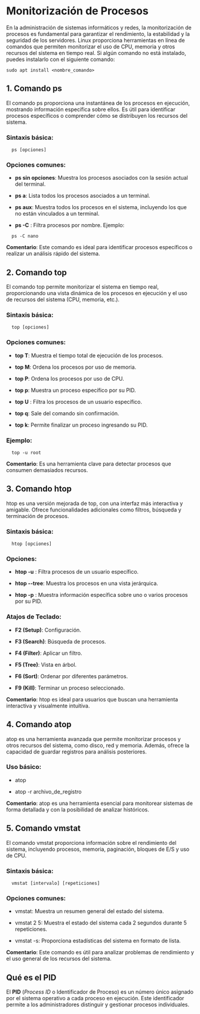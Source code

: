 Monitorización de Procesos
==========================

En la administración de sistemas informáticos y redes, la monitorización de procesos es fundamental para garantizar el rendimiento, la estabilidad y la seguridad de los servidores. Linux proporciona herramientas en línea de comandos que permiten monitorizar el uso de CPU, memoria y otros recursos del sistema en tiempo real. Si algún comando no está instalado, puedes instalarlo con el siguiente comando:

`sudo apt install <nombre_comando>` 

1\. Comando ps
--------------

El comando ps proporciona una instantánea de los procesos en ejecución, mostrando información específica sobre ellos. Es útil para identificar procesos específicos o comprender cómo se distribuyen los recursos del sistema.

### Sintaxis básica:

`   ps [opciones]   `

### Opciones comunes:

*   **ps sin opciones**: Muestra los procesos asociados con la sesión actual del terminal.
    
*   **ps a**: Lista todos los procesos asociados a un terminal.
    
*   **ps aux**: Muestra todos los procesos en el sistema, incluyendo los que no están vinculados a un terminal.
    
*   **ps -C** : Filtra procesos por nombre. Ejemplo:
    

`   ps -C nano   `

**Comentario**: Este comando es ideal para identificar procesos específicos o realizar un análisis rápido del sistema.

2\. Comando top
---------------

El comando top permite monitorizar el sistema en tiempo real, proporcionando una vista dinámica de los procesos en ejecución y el uso de recursos del sistema (CPU, memoria, etc.).

### Sintaxis básica:

`   top [opciones]   `

### Opciones comunes:

*   **top T**: Muestra el tiempo total de ejecución de los procesos.
    
*   **top M**: Ordena los procesos por uso de memoria.
    
*   **top P**: Ordena los procesos por uso de CPU.
    
*   **top p**: Muestra un proceso específico por su PID.
    
*   **top U** : Filtra los procesos de un usuario específico.
    
*   **top q**: Sale del comando sin confirmación.
    
*   **top k**: Permite finalizar un proceso ingresando su PID.
    

### Ejemplo:

`   top -u root   `

**Comentario**: Es una herramienta clave para detectar procesos que consumen demasiados recursos.

3\. Comando htop
----------------

htop es una versión mejorada de top, con una interfaz más interactiva y amigable. Ofrece funcionalidades adicionales como filtros, búsqueda y terminación de procesos.

### Sintaxis básica:

`   htop [opciones]   `

### Opciones:

*   **htop -u** : Filtra procesos de un usuario específico.
    
*   **htop --tree**: Muestra los procesos en una vista jerárquica.
    
*   **htop -p** : Muestra información específica sobre uno o varios procesos por su PID.
    

### Atajos de Teclado:

*   **F2 (Setup)**: Configuración.
    
*   **F3 (Search)**: Búsqueda de procesos.
    
*   **F4 (Filter)**: Aplicar un filtro.
    
*   **F5 (Tree)**: Vista en árbol.
    
*   **F6 (Sort)**: Ordenar por diferentes parámetros.
    
*   **F9 (Kill)**: Terminar un proceso seleccionado.
    

**Comentario**: htop es ideal para usuarios que buscan una herramienta interactiva y visualmente intuitiva.

4\. Comando atop
----------------

atop es una herramienta avanzada que permite monitorizar procesos y otros recursos del sistema, como disco, red y memoria. Además, ofrece la capacidad de guardar registros para análisis posteriores.

### Uso básico:

*   atop
    
*   atop -r archivo\_de\_registro
    

**Comentario**: atop es una herramienta esencial para monitorear sistemas de forma detallada y con la posibilidad de analizar históricos.

5\. Comando vmstat
------------------

El comando vmstat proporciona información sobre el rendimiento del sistema, incluyendo procesos, memoria, paginación, bloques de E/S y uso de CPU.

### Sintaxis básica:

`   vmstat [intervalo] [repeticiones]   `

### Opciones comunes:

*   vmstat: Muestra un resumen general del estado del sistema.
    
*   vmstat 2 5: Muestra el estado del sistema cada 2 segundos durante 5 repeticiones.
    
*   vmstat -s: Proporciona estadísticas del sistema en formato de lista.
    

**Comentario**: Este comando es útil para analizar problemas de rendimiento y el uso general de los recursos del sistema.

Qué es el PID
-------------

El **PID** (_Process ID_ o Identificador de Proceso) es un número único asignado por el sistema operativo a cada proceso en ejecución. Este identificador permite a los administradores distinguir y gestionar procesos individuales. 


